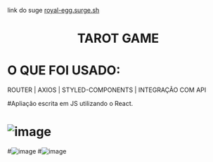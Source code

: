 link do suge <a href='royal-egg.surge.sh'>royal-egg.surge.sh<a>
# <h1 align='center'>TAROT GAME </h1>

# O QUE FOI USADO:
ROUTER | AXIOS | STYLED-COMPONENTS | INTEGRAÇÃO COM API

#Apliação escrita em JS utilizando o React. 


# ![image](https://user-images.githubusercontent.com/81257067/126333168-072a543c-fdbc-4b7b-ac1c-c5fc85dcdbce.png)
#![image](https://user-images.githubusercontent.com/81257067/126333198-6e9efec6-973c-470f-b740-be2a6f81c085.png)
#![image](https://user-images.githubusercontent.com/81257067/126333227-d1819c1b-6222-41b8-b2c2-ecc932f8bb83.png)
